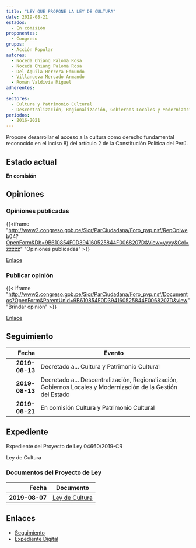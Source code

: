 ```yaml
---
title: "LEY QUE PROPONE LA LEY DE CULTURA"
date: 2019-08-21
estados: 
  - En comisión
proponentes: 
  - Congreso
grupos: 
  - Acción Popular
autores: 
  - Noceda Chiang Paloma Rosa
  - Noceda Chiang Paloma Rosa
  - Del Águila Herrera Edmundo
  - Villanueva Mercado Armando
  - Román Valdivia Miguel
adherentes: 
  - 
sectores: 
  - Cultura y Patrimonio Cultural
  - Descentralización, Regionalización, Gobiernos Locales y Modernización de la Gestión del Estado
periodos: 
  - 2016-2021
---
```


Propone desarrollar el acceso a la cultura como derecho fundamental reconocido en el inciso 8) del artículo 2 de la Constitución Política del Perú.


## Estado actual

**En comisión**

## Opiniones

### Opiniones publicadas

{{<iframe "http://www2.congreso.gob.pe/Sicr/ParCiudadana/Foro_pvp.nsf/RepOpiweb04?OpenForm&Db=9B610854F0D394160525844F0068207D&View=yyyy&Col=zzzzz" "Opiniones publicadas" >}}

[Enlace](http://www2.congreso.gob.pe/Sicr/ParCiudadana/Foro_pvp.nsf/RepOpiweb04?OpenForm&Db=9B610854F0D394160525844F0068207D&View=yyyy&Col=zzzzz)
### Publicar opinión

{{< iframe "http://www2.congreso.gob.pe/Sicr/ParCiudadana/Foro_pvp.nsf/Documentos?OpenForm&ParentUnid=9B610854F0D394160525844F0068207D&view" "Brindar opinión" >}}

[Enlace](http://www2.congreso.gob.pe/Sicr/ParCiudadana/Foro_pvp.nsf/Documentos?OpenForm&ParentUnid=9B610854F0D394160525844F0068207D&view)

## Seguimiento

| Fecha | Evento |
|------:|--------|
| **2019-08-13** | Decretado a... Cultura y Patrimonio Cultural|
| **2019-08-13** | Decretado a... Descentralización, Regionalización, Gobiernos Locales y Modernización de la Gestión del Estado|
| **2019-08-21** | En comisión Cultura y Patrimonio Cultural|


## Expediente

Expediente del Proyecto de Ley 04660/2019-CR

Ley de Cultura


### Documentos del Proyecto de Ley

| Fecha | Documento |
|------:|--------|
| **2019-08-07** | [Ley de Cultura](http://www.leyes.congreso.gob.pe/Documentos/2016_2021/Proyectos_de_Ley_y_de_Resoluciones_Legislativas/PL0466020190807.pdf) |

## Enlaces 

- [Seguimiento](http://www2.congreso.gob.pe/Sicr/TraDocEstProc/CLProLey2016.nsf/f7fff46988ca05b1052578e100829cc7/f0cf4f1a2ef91b420525844f0072fb32?OpenDocument)
- [Expediente Digital](http://www2.congreso.gob.pe/Sicr/TraDocEstProc/CLProLey2016.nsf/f7fff46988ca05b1052578e100829cc7/f0cf4f1a2ef91b420525844f0072fb32?OpenDocument&Click=05257FB7005EB655.eb71d0cf91d8294e05256cdf006b5706/$Body/0.1C6C)
